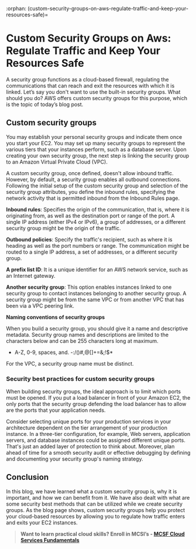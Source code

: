 :orphan:
(custom-security-groups-on-aws-regulate-traffic-and-keep-your-resources-safe)=
# Custom Security Groups on Aws: Regulate Traffic and Keep Your Resources Safe
 

A security group functions as a cloud-based firewall, regulating the communications that can reach and exit the resources with which it is linked. Let’s say you don't want to use the built-in security groups. What should you do? AWS offers custom security groups for this purpose, which is the topic of today’s blog post.

## Custom security groups

You may establish your personal security groups and indicate them once you start your EC2. You may set up many security groups to represent the various tiers that your instances perform, such as a database server.
Upon creating your own security group, the next step is linking the security group to an Amazon Virtual Private Cloud (VPC).

A custom security group, once defined, doesn't allow inbound traffic. However, by default, a security group enables all outbound connections. Following the initial setup of the custom security group and selection of the security group attributes, you define the inbound rules, specifying the network activity that is permitted inbound from the Inbound Rules page.

**Inbound rules**: Specifies the origin of the communication, that is, where it is originating from, as well as the destination port or range of the port. A single IP address (either IPv4 or IPv6), a group of addresses, or a different security group might be the origin of the traffic.

**Outbound policies**: Specify the traffic's recipient, such as where it is heading as well as the port numbers or range. The communication might be routed to a single IP address, a set of addresses, or a different security group.

**A prefix list ID**: It is a unique identifier for an AWS network service, such as an Internet gateway.

**Another security group**: This option enables instances linked to one security group to contact instances belonging to another security group. A security group might be from the same VPC or from another VPC that has been via a VPC peering link.

**Naming conventions of security groups**

When you build a security group, you should give it a name and descriptive metadata. Security group names and descriptions are limited to the characters below and can be 255 characters long at maximum.

- A-Z, 0-9, spaces, and. -:/()#,@[]+=&;!$\*

For the VPC, a security group name must be distinct.

### Security best practices for custom security groups

When building security groups, the ideal approach is to limit which ports must be opened. If you put a load balancer in front of your Amazon EC2, the only ports that the security group defending the load balancer has to allow are the ports that your application needs.

Consider selecting unique ports for your production services in your architecture dependent on the tier arrangement of your production instance. In a three-tier configuration, for example, Web servers, application servers, and database instances could be assigned different unique ports. That's just an added layer of protection to think about. Moreover, plan ahead of time for a smooth security audit or effective debugging by defining and documenting your security group's naming strategy.

## Conclusion

In this blog, we have learned what a custom security group is, why it is important, and how we can benefit from it. We have also dealt with what are some security best methods that can be utilized while we create security groups. As the blog page shows, custom security groups help you protect your cloud-based resources by allowing you to regulate how traffic enters and exits your EC2 instances.

> **Want to learn practical cloud skills? Enroll in MCSI’s - [MCSF Cloud Services Fundamentals ](https://www.mosse-institute.com/certifications/mcsf-cloud-services-fundamentals.html)**